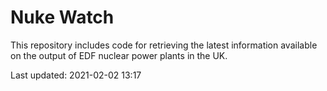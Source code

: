 # Nuke Watch

This repository includes code for retrieving the latest information available on the output of EDF nuclear power plants in the UK.

Last updated: 2021-02-02 13:17